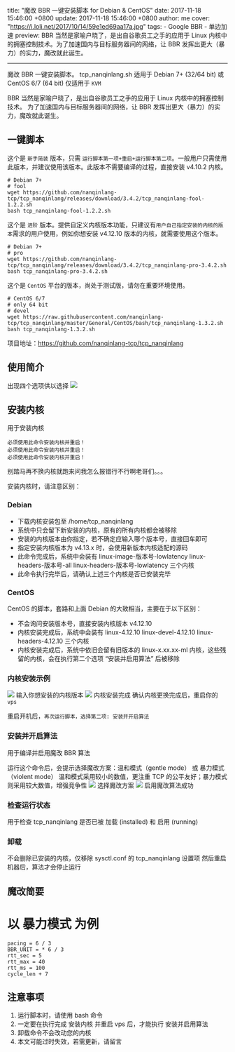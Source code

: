title: "魔改 BBR 一键安装脚本 for Debian & CentOS"
date: 2017-11-18 15:46:00 +0800
update: 2017-11-18 15:46:00 +0800
author: me
cover: "https://i.loli.net/2017/10/14/59e1ed69aa17a.jpg"
tags:
    - Google BBR
    - 单边加速
preview: BBR 当然是家喻户晓了，是出自谷歌员工之手的应用于 Linux 内核中的拥塞控制技术。为了加速国内与目标服务器间的网络，让 BBR 发挥出更大（暴力）的实力，魔改就此诞生。

---

魔改 BBR 一键安装脚本。
tcp_nanqinlang.sh
适用于 Debian 7+ (32/64 bit) 或 CentOS 6/7 (64 bit)
仅适用于 `KVM` 

BBR 当然是家喻户晓了，是出自谷歌员工之手的应用于 Linux 内核中的拥塞控制技术。
为了加速国内与目标服务器间的网络，让 BBR 发挥出更大（暴力）的实力，魔改就此诞生。
## 一键脚本 ##
这个是 `新手简装` 版本，只需 `运行脚本第一项+重启+运行脚本第二项`。一般用户只需使用此版本，并建议使用该版本。此版本不需要编译的过程，直接安装 v4.10.2 内核。
```
# Debian 7+
# fool
wget https://github.com/nanqinlang-tcp/tcp_nanqinlang/releases/download/3.4.2/tcp_nanqinlang-fool-1.2.2.sh
bash tcp_nanqinlang-fool-1.2.2.sh
```
这个是 `进阶` 版本。提供自定义内核版本功能，只建议有`用户自己指定安装的内核的版本`需求的用户使用，例如你想安装 v4.12.10 版本的内核，就需要使用这个版本。
```
# Debian 7+
# pro
wget https://github.com/nanqinlang-tcp/tcp_nanqinlang/releases/download/3.4.2/tcp_nanqinlang-pro-3.4.2.sh
bash tcp_nanqinlang-pro-3.4.2.sh
```
这个是 `CentOS` 平台的版本，尚处于测试版，请勿在重要环境使用。
```
# CentOS 6/7
# only 64 bit
# devel
wget https://raw.githubusercontent.com/nanqinlang-tcp/tcp_nanqinlang/master/General/CentOS/bash/tcp_nanqinlang-1.3.2.sh
bash tcp_nanqinlang-1.3.2.sh
```
项目地址：https://github.com/nanqinlang-tcp/tcp_nanqinlang
## 使用简介 ##
出现四个选项供以选择
![][1]
## 安装内核 ##
用于安装内核

    必须使用此命令安装内核并重启！
    必须使用此命令安装内核并重启！
    必须使用此命令安装内核并重启！

别踏马再不换内核就跑来问我怎么报错行不行啊老哥们。。。

安装内核时，请注意区别：
### Debian

 - 下载内核安装包至 /home/tcp_nanqinlang
 - 系统中只会留下新安装的内核，原有的所有内核都会被移除
 - 安装的内核版本由你指定，若不确定应输入哪个版本号，直接回车即可
 - 指定安装内核版本为 v4.13.x 时，会使用新版本内核适配的源码
 - 此命令完成后，系统中会装有 linux-image-版本号-lowlatency linux-headers-版本号-all linux-headers-版本号-lowlatency 三个内核
 - 此命令执行完毕后，请确认上述三个内核是否已安装完毕

### CentOS
CentOS 的脚本，套路和上面 Debian 的大致相当，主要在于以下区别：

 - 不会询问安装版本号，直接安装内核版本 v4.12.10
 - 内核安装完成后，系统中会装有 linux-4.12.10 linux-devel-4.12.10 linux-headers-4.12.10 三个内核
 - 内核安装完成后，系统中依旧会留有旧版本的 linux-x.xx.xx-ml 内核，这些残留的内核，会在执行第二个选项 “安装并启用算法” 后被移除

### 内核安装示例
![](https://i.loli.net/2017/11/18/5a0fdf8c021f0.png)
输入你想安装的内核版本
![](https://i.loli.net/2017/11/18/5a0fdfa07bd55.png)
内核安装完成
确认内核更换完成后，重启你的 `vps`

重启开机后，`再次运行脚本，选择第二项: 安装并开启算法`

### 安装并开启算法
用于编译并启用魔改 BBR 算法

运行这个命令后，会提示选择魔改方案：温和模式（gentle mode） 或 暴力模式（violent mode）
温和模式采用较小的数值，更注重 TCP 的公平友好；暴力模式则采用较大数值，增强竞争性
![](https://i.loli.net/2017/11/18/5a0fe024a6ded.png)
选择魔改方案
![](https://i.loli.net/2017/11/18/5a0fe024c0273.png)
启用魔改算法成功

### 检查运行状态
用于检查 tcp_nanqinlang 是否已被 加载 (installed) 和 启用 (running)
### 卸载
不会删除已安装的内核，仅移除 sysctl.conf 的 tcp_nanqinlang 设置项
然后重启机器后，算法才会停止运行
## 魔改简要 ##
# 以 暴力模式 为例

    pacing = 6 / 3
    BBR_UNIT = * 6 / 3
    rtt_sec = 5
    rtt_max = 40
    rtt_ms = 100
    cycle_len + 7

## 注意事项 ##

 1. 运行脚本时，请使用 bash 命令
 2. 一定要在执行完成 安装内核 并重启 vps 后，才能执行 安装并启用算法
 3. 卸载命令不会改动您的内核
 4. 本文可能过时失效，若需更新，请留言


  [1]: https://i.loli.net/2017/11/18/5a0fde37cc914.png